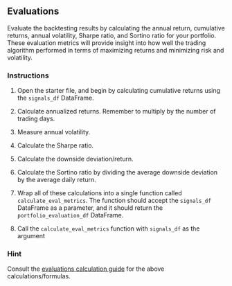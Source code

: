 ## Evaluations

Evaluate the backtesting results by calculating the annual return, cumulative returns, annual volatility, Sharpe ratio, and Sortino ratio for your portfolio. These evaluation metrics will provide insight into how well the trading algorithm performed in terms of maximizing returns and minimizing risk and volatility.

### Instructions

1. Open the starter file, and begin by calculating cumulative returns using the `signals_df` DataFrame.

2. Calculate annualized returns. Remember to multiply by the number of trading days.

3. Measure annual volatility.

4. Calculate the Sharpe ratio.

5. Calculate the downside deviation/return.

6. Calculate the Sortino ratio by dividing the average downside deviation by the average daily return.

7. Wrap all of these calculations into a single function called `calculate_eval_metrics`. The function should accept the `signals_df` DataFrame as a parameter, and it should return the `portfolio_evaluation_df` DataFrame.

8. Call the `calculate_eval_metrics` function with `signals_df` as the argument

### Hint

Consult the [evaluations calculation guide](../../../Supplemental/EvaluationsCalculationGuide.md) for the above calculations/formulas.

